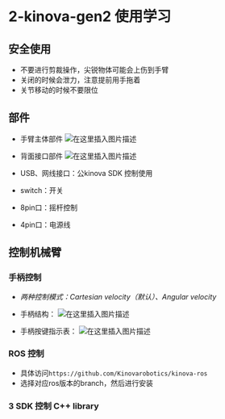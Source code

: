 # 2-kinova-gen2 使用学习


## 安全使用
* 不要进行剪裁操作，尖锐物体可能会上伤到手臂  
* 关闭的时候会泄力，注意提前用手拖着  
* 关节移动的时候不要限位

## 部件
* 手臂主体部件
![在这里插入图片描述](https://img-blog.csdnimg.cn/698a8eb2f22a4b5db081f1a8a64dfabd.png?x-oss-process=image/watermark,type_ZHJvaWRzYW5zZmFsbGJhY2s,shadow_50,text_Q1NETiBAU3R1X2FydA==,size_20,color_FFFFFF,t_70,g_se,x_16#pic_center)

* 背面接口部件
![在这里插入图片描述](https://img-blog.csdnimg.cn/f2fdbb608cce4c60a21218c770f9e7f2.png?x-oss-process=image/watermark,type_ZHJvaWRzYW5zZmFsbGJhY2s,shadow_50,text_Q1NETiBAU3R1X2FydA==,size_20,color_FFFFFF,t_70,g_se,x_16#pic_center)

* USB、网线接口：公kinova SDK 控制使用  
* switch：开关  
* 8pin口：摇杆控制  
* 4pin口：电源线  

## 控制机械臂
### 手柄控制
* _两种控制模式：Cartesian velocity（默认）、Angular velocity_
* 手柄结构：
![在这里插入图片描述](https://img-blog.csdnimg.cn/76e4329ba7054402b2e59816382f303a.png?x-oss-process=image/watermark,type_ZHJvaWRzYW5zZmFsbGJhY2s,shadow_50,text_Q1NETiBAU3R1X2FydA==,size_20,color_FFFFFF,t_70,g_se,x_16#pic_center)

* 手柄按键指示表：
![在这里插入图片描述](https://img-blog.csdnimg.cn/14e3fbe6023d439faf2ac989bea19f3b.png?x-oss-process=image/watermark,type_ZHJvaWRzYW5zZmFsbGJhY2s,shadow_50,text_Q1NETiBAU3R1X2FydA==,size_20,color_FFFFFF,t_70,g_se,x_16#pic_center)

### ROS 控制
* 具体访问`https://github.com/Kinovarobotics/kinova-ros`  
* 选择对应ros版本的branch，然后进行安装
### 3 SDK 控制 C++ library


